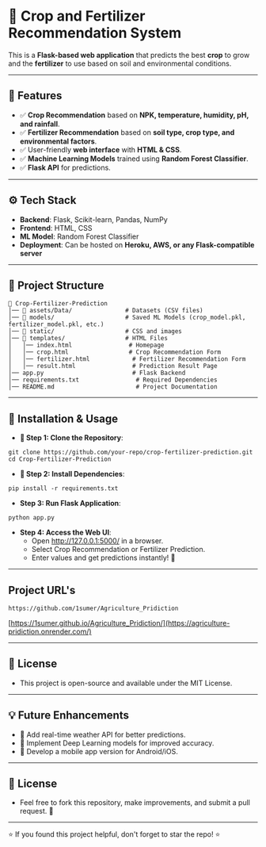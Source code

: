 # 🌱 Crop and Fertilizer Recommendation System  

This is a **Flask-based web application** that predicts the best **crop** to grow and the **fertilizer** to use based on soil and environmental conditions.

---

## 📌 Features  
- ✅ **Crop Recommendation** based on **NPK, temperature, humidity, pH, and rainfall**.  
- ✅ **Fertilizer Recommendation** based on **soil type, crop type, and environmental factors**.  
- ✅ User-friendly **web interface** with **HTML & CSS**.  
- ✅ **Machine Learning Models** trained using **Random Forest Classifier**.  
- ✅ **Flask API** for predictions.  

---

## ⚙️ Tech Stack  
- **Backend**: Flask, Scikit-learn, Pandas, NumPy  
- **Frontend**: HTML, CSS  
- **ML Model**: Random Forest Classifier  
- **Deployment**: Can be hosted on **Heroku, AWS, or any Flask-compatible server**  

---

## 📂 Project Structure  
```plaintext
📁 Crop-Fertilizer-Prediction  
│── 📁 assets/Data/               # Datasets (CSV files)  
│── 📁 models/                    # Saved ML Models (crop_model.pkl, fertilizer_model.pkl, etc.)  
│── 📁 static/                    # CSS and images  
│── 📁 templates/                 # HTML Files  
│   │── index.html                # Homepage  
│   │── crop.html                 # Crop Recommendation Form  
│   │── fertilizer.html            # Fertilizer Recommendation Form  
│   │── result.html                # Prediction Result Page  
│── app.py                         # Flask Backend  
│── requirements.txt                # Required Dependencies  
│── README.md                       # Project Documentation  
```
---

##  🚀 Installation & Usage 
- **🔹 Step 1: Clone the Repository**: 
```
git clone https://github.com/your-repo/crop-fertilizer-prediction.git
cd Crop-Fertilizer-Prediction
``` 
- **🔹 Step 2: Install Dependencies**:

`pip install -r requirements.txt`

- **Step 3: Run Flask Application**:
  
`python app.py`

- **Step 4: Access the Web UI**: 
    - Open http://127.0.0.1:5000/ in a browser.
    - Select Crop Recommendation or Fertilizer Prediction.
    - Enter values and get predictions instantly! 🎯

---

## Project URL's

`https://github.com/1sumer/Agriculture_Pridiction`

[https://1sumer.github.io/Agriculture_Pridiction/](https://agriculture-pridiction.onrender.com/)

---

## 📜 License  
- This project is open-source and available under the MIT License.

---

## 💡 Future Enhancements 
- 🔹 Add real-time weather API for better predictions.
- 🔹 Implement Deep Learning models for improved accuracy.
- 🔹 Develop a mobile app version for Android/iOS.

---

## 📜 License  
- Feel free to fork this repository, make improvements, and submit a pull request. 🚀

---

⭐ If you found this project helpful, don't forget to star the repo! ⭐
